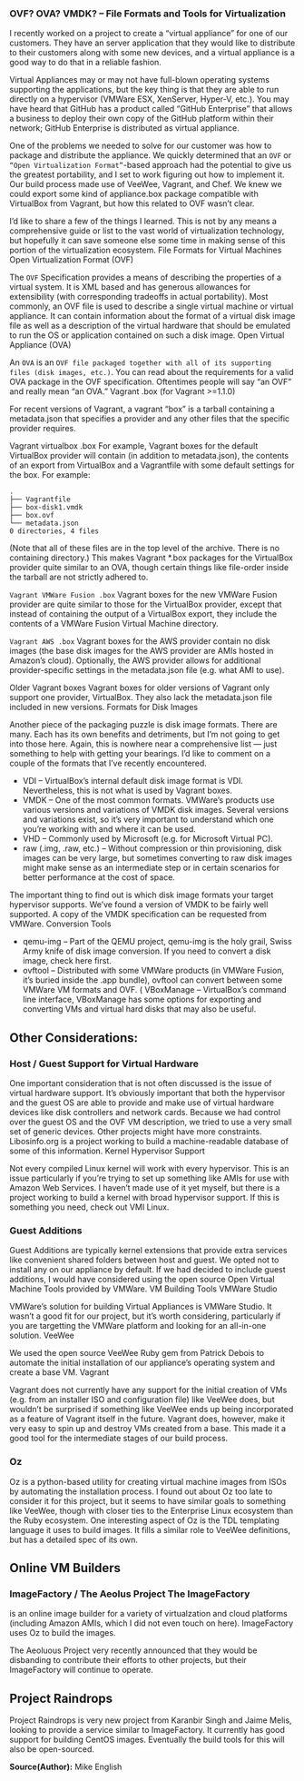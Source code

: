  ### OVF? OVA? VMDK? – File Formats and Tools for Virtualization

I recently worked on a project to create a “virtual appliance” for one of our customers. They have an server application that they would like to distribute to their customers along with some new devices, and a virtual appliance is a good way to do that in a reliable fashion.

Virtual Appliances may or may not have full-blown operating systems supporting the applications, but the key thing is that they are able to run directly on a hypervisor (VMWare ESX, XenServer, Hyper-V, etc.). You may have heard that GitHub has a product called “GitHub Enterprise” that allows a business to deploy their own copy of the GitHub platform within their network; GitHub Enterprise is distributed as virtual appliance.

One of the problems we needed to solve for our customer was how to package and distribute the appliance. We quickly determined that an `OVF` or `“Open Virtualization Format”`-based approach had the potential to give us the greatest portability, and I set to work figuring out how to implement it. Our build process made use of VeeWee, Vagrant, and Chef. We knew we could export some kind of appliance.box package compatible with VirtualBox from Vagrant, but how this related to OVF wasn’t clear.

I’d like to share a few of the things I learned. This is not by any means a comprehensive guide or list to the vast world of virtualization technology, but hopefully it can save someone else some time in making sense of this portion of the virtualization ecosystem.
File Formats for Virtual Machines
Open Virtualization Format (OVF)

The `OVF` Specification provides a means of describing the properties of a virtual system. It is XML based and has generous allowances for extensibility (with corresponding tradeoffs in actual portability). Most commonly, an OVF file is used to describe a single virtual machine or virtual appliance. It can contain information about the format of a virtual disk image file as well as a description of the virtual hardware that should be emulated to run the OS or application contained on such a disk image.
Open Virtual Appliance (OVA)

An `OVA` is an `OVF file packaged together with all of its supporting files (disk images, etc.)`. You can read about the requirements for a valid OVA package in the OVF specification. Oftentimes people will say “an OVF” and really mean “an OVA.”
Vagrant .box (for Vagrant >=1.1.0)

For recent versions of Vagrant, a vagrant “box” is a tarball containing a metadata.json that specifies a provider and any other files that the specific provider requires.

Vagrant virtualbox .box For example, Vagrant boxes for the default VirtualBox provider will contain (in addition to metadata.json), the contents of an export from VirtualBox and a Vagrantfile with some default settings for the box. For example:

    .
    ├── Vagrantfile
    ├── box-disk1.vmdk
    ├── box.ovf
    └── metadata.json
    0 directories, 4 files

(Note that all of these files are in the top level of the archive. There is no containing directory.) This makes Vagrant *.box packages for the VirtualBox provider quite similar to an OVA, though certain things like file-order inside the tarball are not strictly adhered to.

`Vagrant VMWare Fusion .box` Vagrant boxes for the new VMWare Fusion provider are quite similar to those for the VirtualBox provider, except that instead of containing the output of a VirtualBox export, they include the contents of a VMWare Fusion Virtual Machine directory.

`Vagrant AWS .box` Vagrant boxes for the AWS provider contain no disk images (the base disk images for the AWS provider are AMIs hosted in Amazon’s cloud). Optionally, the AWS provider allows for additional provider-specific settings in the metadata.json file (e.g. what AMI to use).

Older Vagrant boxes Vagrant boxes for older versions of Vagrant only support one provider, VirtualBox. They also lack the metadata.json file included in new versions.
Formats for Disk Images

Another piece of the packaging puzzle is disk image formats. There are many. Each has its own benefits and detriments, but I’m not going to get into those here. Again, this is nowhere near a comprehensive list — just something to help with getting your bearings. I’d like to comment on a couple of the formats that I’ve recently encountered.

* VDI – VirtualBox’s internal default disk image format is VDI. Nevertheless, this is not what is used by Vagrant boxes.
* VMDK – One of the most common formats. VMWare’s products use various versions and variations of VMDK disk images. Several versions and variations exist, so it’s very important to understand which one you’re working with and where it can be used.
* VHD – Commonly used by Microsoft (e.g. for Microsoft Virtual PC).
* raw (.img, .raw, etc.) – Without compression or thin provisioning, disk images can be very large, but sometimes converting to raw disk images might make sense as an intermediate step or in certain scenarios for better performance at the cost of space.

The important thing to find out is which disk image formats your target hypervisor supports. We’ve found a version of VMDK to be fairly well supported. A copy of the VMDK specification can be requested from VMWare.
Conversion Tools

* qemu-img – Part of the QEMU project, qemu-img is the holy grail, Swiss Army knife of disk image conversion. If you need to convert a disk image, check here first.
* ovftool – Distributed with some VMWare products (in VMWare Fusion, it’s buried inside the .app bundle), ovftool can convert between some VMWare VM formats and OVF.
( VBoxManage – VirtualBox’s command line interface, VBoxManage has some options for exporting and converting VMs and virtual hard disks that may also be useful.

## Other Considerations:

### Host / Guest Support for Virtual Hardware

One important consideration that is not often discussed is the issue of virtual hardware support. It’s obviously important that both the hypervisor and the guest OS are able to provide and make use of virtual hardware devices like disk controllers and network cards. Because we had control over the guest OS and the OVF VM description, we tried to use a very small set of generic devices. Other projects might have more constraints. Libosinfo.org is a project working to build a machine-readable database of some of this information.
Kernel Hypervisor Support

Not every compiled Linux kernel will work with every hypervisor. This is an issue particularly if you’re trying to set up something like AMIs for use with Amazon Web Services. I haven’t made use of it yet myself, but there is a project working to build a kernel with broad hypervisor support. If this is something you need, check out VMI Linux.

### Guest Additions

Guest Additions are typically kernel extensions that provide extra services like convenient shared folders between host and guest. We opted not to install any on our appliance by default. If we had decided to include guest additions, I would have considered using the open source Open Virtual Machine Tools provided by VMWare.
VM Building Tools
VMWare Studio

VMWare’s solution for building Virtual Appliances is VMWare Studio. It wasn’t a good fit for our project, but it’s worth considering, particularly if you are targetting the VMWare platform and looking for an all-in-one solution.
VeeWee

We used the open source VeeWee Ruby gem from Patrick Debois to automate the initial installation of our appliance’s operating system and create a base VM.
Vagrant

Vagrant does not currently have any support for the initial creation of VMs (e.g. from an installer ISO and configuration file) like VeeWee does, but wouldn’t be surprised if something like VeeWee ends up being incorporated as a feature of Vagrant itself in the future. Vagrant does, however, make it very easy to spin up and destroy VMs created from a base. This made it a good tool for the intermediate stages of our build process.

### Oz

Oz is a python-based utility for creating virtual machine images from ISOs by automating the installation process. I found out about Oz too late to consider it for this project, but it seems to have similar goals to something like VeeWee, though with closer ties to the Enterprise Linux ecosystem than the Ruby ecosystem. One interesting aspect of Oz is the TDL templating language it uses to build images. It fills a similar role to VeeWee definitions, but has a detailed spec of its own.

## Online VM Builders

### ImageFactory / The Aeolus Project The ImageFactory 
is an online image builder for a variety of virtualzation and cloud platforms (including Amazon AMIs, which I did not even touch on here). ImageFactory uses Oz to build the images.

The Aeoluous Project very recently announced that they would be disbanding to contribute their efforts to other projects, but their ImageFactory will continue to operate.

## Project Raindrops 
Project Raindrops is very new project from Karanbir Singh and Jaime Melis, looking to provide a service similar to ImageFactory. It currently has good support for building CentOS images. Eventually the build tools for this will also be open-sourced.


**Source(Author):** Mike English